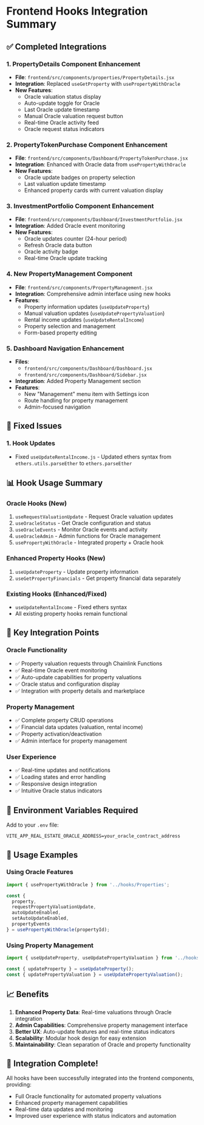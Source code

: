 # Frontend Hooks Integration Summary

## ✅ Completed Integrations

### 1. **PropertyDetails Component Enhancement**
- **File**: `frontend/src/components/properties/PropertyDetails.jsx`
- **Integration**: Replaced `useGetProperty` with `usePropertyWithOracle`
- **New Features**:
  - Oracle valuation status display
  - Auto-update toggle for Oracle
  - Last Oracle update timestamp
  - Manual Oracle valuation request button
  - Real-time Oracle activity feed
  - Oracle request status indicators

### 2. **PropertyTokenPurchase Component Enhancement**
- **File**: `frontend/src/components/Dashboard/PropertyTokenPurchase.jsx`
- **Integration**: Enhanced with Oracle data from `usePropertyWithOracle`
- **New Features**:
  - Oracle update badges on property selection
  - Last valuation update timestamp
  - Enhanced property cards with current valuation display

### 3. **InvestmentPortfolio Component Enhancement**
- **File**: `frontend/src/components/Dashboard/InvestmentPortfolio.jsx`
- **Integration**: Added Oracle event monitoring
- **New Features**:
  - Oracle updates counter (24-hour period)
  - Refresh Oracle data button
  - Oracle activity badge
  - Real-time Oracle update tracking

### 4. **New PropertyManagement Component**
- **File**: `frontend/src/components/PropertyManagement.jsx`
- **Integration**: Comprehensive admin interface using new hooks
- **Features**:
  - Property information updates (`useUpdateProperty`)
  - Manual valuation updates (`useUpdatePropertyValuation`)
  - Rental income updates (`useUpdateRentalIncome`)
  - Property selection and management
  - Form-based property editing

### 5. **Dashboard Navigation Enhancement**
- **Files**: 
  - `frontend/src/components/Dashboard/Dashboard.jsx`
  - `frontend/src/components/Dashboard/Sidebar.jsx`
- **Integration**: Added Property Management section
- **Features**:
  - New "Management" menu item with Settings icon
  - Route handling for property management
  - Admin-focused navigation

## 🔧 Fixed Issues

### 1. **Hook Updates**
- Fixed `useUpdateRentalIncome.js` - Updated ethers syntax from `ethers.utils.parseEther` to `ethers.parseEther`

## 📊 Hook Usage Summary

### **Oracle Hooks** (New)
1. `useRequestValuationUpdate` - Request Oracle valuation updates
2. `useOracleStatus` - Get Oracle configuration and status
3. `useOracleEvents` - Monitor Oracle events and activity
4. `useOracleAdmin` - Admin functions for Oracle management
5. `usePropertyWithOracle` - Integrated property + Oracle hook

### **Enhanced Property Hooks** (New)
1. `useUpdateProperty` - Update property information
2. `useGetPropertyFinancials` - Get property financial data separately

### **Existing Hooks** (Enhanced/Fixed)
- `useUpdateRentalIncome` - Fixed ethers syntax
- All existing property hooks remain functional

## 🎯 Key Integration Points

### **Oracle Functionality**
- ✅ Property valuation requests through Chainlink Functions
- ✅ Real-time Oracle event monitoring
- ✅ Auto-update capabilities for property valuations
- ✅ Oracle status and configuration display
- ✅ Integration with property details and marketplace

### **Property Management**
- ✅ Complete property CRUD operations
- ✅ Financial data updates (valuation, rental income)
- ✅ Property activation/deactivation
- ✅ Admin interface for property management

### **User Experience**
- ✅ Real-time updates and notifications
- ✅ Loading states and error handling
- ✅ Responsive design integration
- ✅ Intuitive Oracle status indicators

## 🔄 Environment Variables Required

Add to your `.env` file:
```
VITE_APP_REAL_ESTATE_ORACLE_ADDRESS=your_oracle_contract_address
```

## 🚀 Usage Examples

### Using Oracle Features
```javascript
import { usePropertyWithOracle } from '../hooks/Properties';

const {
  property,
  requestPropertyValuationUpdate,
  autoUpdateEnabled,
  setAutoUpdateEnabled,
  propertyEvents
} = usePropertyWithOracle(propertyId);
```

### Using Property Management
```javascript
import { useUpdateProperty, useUpdatePropertyValuation } from '../hooks/Properties';

const { updateProperty } = useUpdateProperty();
const { updatePropertyValuation } = useUpdatePropertyValuation();
```

## 📈 Benefits

1. **Enhanced Property Data**: Real-time valuations through Oracle integration
2. **Admin Capabilities**: Comprehensive property management interface
3. **Better UX**: Auto-update features and real-time status indicators
4. **Scalability**: Modular hook design for easy extension
5. **Maintainability**: Clean separation of Oracle and property functionality

## 🎉 Integration Complete!

All hooks have been successfully integrated into the frontend components, providing:
- Full Oracle functionality for automated property valuations
- Enhanced property management capabilities
- Real-time data updates and monitoring
- Improved user experience with status indicators and automation 
